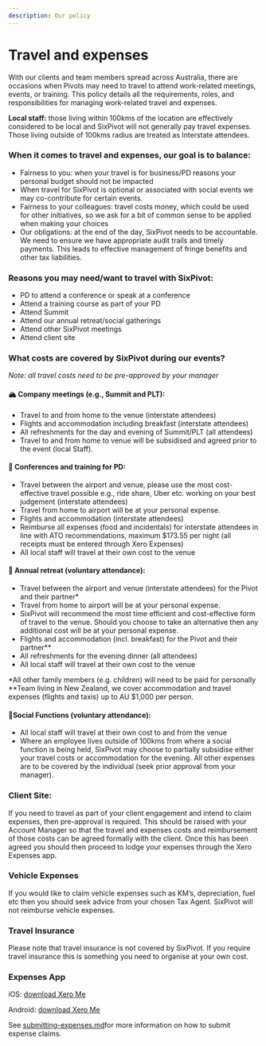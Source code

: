 ```yaml
---
description: Our policy
---
```


# Travel and expenses

With our clients and team members spread across Australia, there are occasions when Pivots may need to travel to attend work-related meetings, events, or training. This policy details all the requirements, roles, and responsibilities for managing work-related travel and expenses.

**Local staff:** those living within 100kms of the location are effectively considered to be local and SixPivot will not generally pay travel expenses.  Those living outside of 100kms radius are treated as Interstate attendees.

### **When it comes to travel and expenses, our goal is to balance:**

* Fairness to you: when your travel is for business/PD reasons your personal budget should not be impacted
* When travel for SixPivot is optional or associated with social events we may co-contribute for certain events.
* Fairness to your colleagues: travel costs money, which could be used for other initiatives, so we ask for a bit of common sense to be applied when making your choices
* Our obligations: at the end of the day, SixPivot needs to be accountable. We need to ensure we have appropriate audit trails and timely payments. This leads to effective management of fringe benefits and other tax liabilities.

### **Reasons you may need/want to travel with SixPivot:**

* PD to attend a conference or speak at a conference
* Attend a training course as part of your PD
* Attend Summit
* Attend our annual retreat/social gatherings
* Attend other SixPivot meetings
* Attend client site

### **What costs are covered by SixPivot during our events?**&#x20;

_Note: all travel costs need to be pre-approved by your manager_

#### &#x20;**🏔 Company meetings (e.g., Summit and PLT):**

* Travel to and from home to the venue (interstate attendees)
* Flights and accommodation including breakfast (interstate attendees)
* All refreshments for the day and evening of Summit/PLT (all attendees)
* Travel to and from home to venue will be subsidised and agreed prior to the event (local Staff).

#### **📓 Conferences and training for PD:**

* Travel between the airport and venue, please use the most cost-effective travel possible e.g., ride share, Uber etc. working on your best judgement (interstate attendees)
* Travel from home to airport will be at your personal expense.
* Flights and accommodation (interstate attendees)
* Reimburse all expenses (food and incidentals) for interstate attendees in line with ATO recommendations, maximum $173.55 per night (all receipts must be entered through Xero Expenses)
* All local staff will travel at their own cost to the venue

#### **🌴 Annual retreat (voluntary attendance):**

* Travel between the airport and venue (interstate attendees) for the Pivot and their partner\*
* Travel from home to airport will be at your personal expense.
* SixPivot will recommend the most time efficient and cost-effective form of travel to the venue.  Should you choose to take an alternative then any additional cost will be at your personal expense.
* Flights and accommodation (incl. breakfast) for the Pivot and their partner\*\*
* All refreshments for the evening dinner (all attendees)
* All local staff will travel at their own cost to the venue

\*All other family members (e.g. children) will need to be paid for personally\
\*\*Team living in New Zealand, we cover accommodation and travel expenses (flights and taxis) up to AU $1,000 per person.

#### **🎉Social Functions (voluntary attendance):**

* All local staff will travel at their own cost to and from the venue
* Where an employee lives outside of 100kms from where a social function is being held, SixPivot may choose to partially subsidise either your travel costs or accommodation for the evening. All other expenses are to be covered by the individual (seek prior approval from your manager).

### **Client Site:**

If you need to travel as part of your client engagement and intend to claim expenses, then pre-approval is required. This should be raised with your Account Manager so that the travel and expenses costs and reimbursement of those costs can be agreed formally with the client. Once this has been agreed you should then proceed to lodge your expenses through the Xero Expenses app.

### **Vehicle Expenses**

If you would like to claim vehicle expenses such as KM’s, depreciation, fuel etc then you should seek advice from your chosen Tax Agent. SixPivot will not reimburse vehicle expenses.

### Travel Insurance

Please note that travel insurance is not covered by SixPivot. If you require travel insurance this is something you need to organise at your own cost.

### Expenses App

iOS: [download Xero Me](https://apps.apple.com/au/app/xero-me/id991901494)

Android: [download Xero Me](https://play.google.com/store/apps/details/Xero_Me?id=com.xero.payday\&hl=en-AU)

See [submitting-expenses.md](../submitting-expenses.md "mention")for more information on how to submit expense claims.
